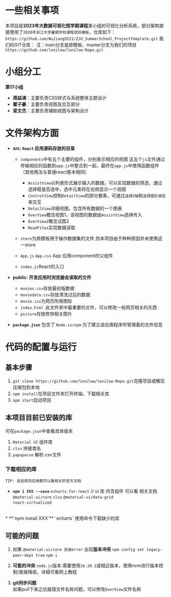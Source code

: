 # 一些相关事项
   本项目是**2023年大数据可视化短学期课程**某小组的可视化分析系统，部分架构直接使用了`2020年浙江大学暑期学校课程项目模板`，仓库如下：`https://github.com/WuJiang5521/ZJU_SummerSchool_ProjectTemplate.git`
   我们的GIT仓库：
   注：main分支是原模板，master分支为我们的项目
   `https://github.com/lonilow/lonilow-Repo.git`
# 小组分工
**第17小组**
* **周益涛**：主要负责CSS样式与系统整体主题设计
* **翟子豪**：主要负责视图及交互部分
* **梁文杰**：主要负责辅助视图与架构设计
# 文件架构方面
* **src:  `React` 应用源码存放的目录**
  * `components`中有五个主要的组件，分别表示相应的视图
  这五个`js`文件通过传输相应的函数到`app.js`中整合到一起，最终在`app.js`中使用函数组件（其他用法与普通react基本相同）
      * `AssistView`以列表形式展示输入的数据，可以实现数据的筛选，通过选择框是否选中，选中元素将在右侧显示一个视图
      * `ControlView`控制`DetailView`的部分要素，可通过`选择X轴`和`选择图形类型`来交互
      * `DetailView`详细视图，包含所有数据的一个图表
      * `OverView`概览视图1，该视图的数据由`AssistView`选择传入
      * `OverView2`概览试图2
      * `ReadFiles`实现数据读取
  
  * `store`为原模板用于操作数据集的文件,但本项目由于种种原因并未使用这一store
  * `App.js` `App.css` App 应用component的父组件
  * `index.js`React的入口
* **public: 开发应用时浏览器会读取的文件**
    * `movies.csv`存放最初版数据
    * `moviedata.csv`存放清洗过后的数据
    * `movie.ico`为网页所用图标
    * `index.html `此文件夹中最重要的文件，可以修改一些网页相关的东西
    * `picture`存放修饰相关图片

* **`package.json`** 包含了 `Node.is/npm` 为了建立该应用程序所管理着的文件信息

# 代码的配置与运行
## 基本步骤
1. `git clone https://github.com/lonilow/lonilow-Repo.git`克隆项目或解压压缩包到本地
2. `npm install`在项目文件夹打开终端，下载相关库
3. `npm start`启动项目

## 本项目目前已安装的库
可在`package.json`中查看具体版本
1. `Material UI`
   组件库
2. `clsx`
   拼接类名
3. `papaparse`
   解析.csv文件

### 下载相应的库
    TIP: 这些库的应用都可以看相关的官方文档
* **`npm i XXX --save`**
`echarts-for-react`
// ui 库 内含组件 可以看
<a url = 'https://v4.mui.com/zh/components/tables/'>相关文档</a>
`@material-ui/core`
`clsx`
`@material-ui/data-grid `  
`react-virtualized`
<br/>
* **`npm install XXX`**
`echarts`
使用命令下载缺少的库

## 可能的问题
1. 如果 `@material-ui/core 安装error` 出现**版本冲突**
`npm config set legacy-peer-deps true`
`npm i`

2. **可能的冲突**
`node.js`版本:需要使用`16.20.1`或相近版本，使用nvm进行版本控制/直接降级，详细可看网上教程
3. **git同步问题**<br/>如果pull下来之后报错文件名称问题，可以修改`OverView`文件名称